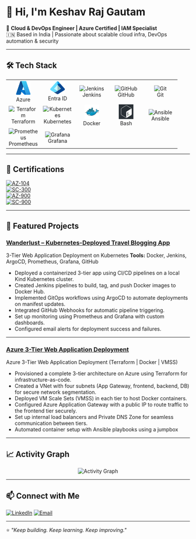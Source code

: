 # 👋 Hi, I'm Keshav Raj Gautam  

🚀 **Cloud & DevOps Engineer | Azure Certified | IAM Specialist**  
🇮🇳 Based in India | Passionate about scalable cloud infra, DevOps automation & security  

---

## 🛠️ Tech Stack  

<table>
  <tr>
    <td align="center" width="80"><img src="https://raw.githubusercontent.com/devicons/devicon/master/icons/azure/azure-original.svg" width="40" alt="Azure"/><br>Azure</td>
   <td align="center" width="80">
  <img src="./assets/entra.png" width="40" alt="Entra ID" /><br>Entra ID
</td>
    <td align="center" width="80"><img src="https://www.vectorlogo.zone/logos/jenkins/jenkins-icon.svg" width="40" alt="Jenkins"/><br>Jenkins</td>
    <td align="center" width="80"><img src="https://github.githubassets.com/images/modules/logos_page/GitHub-Mark.png" width="40" alt="GitHub"/><br>GitHub</td>
    <td align="center" width="80"><img src="https://www.vectorlogo.zone/logos/git-scm/git-scm-icon.svg" width="40" alt="Git"/><br>Git</td>
  </tr>
  <tr>
    <td align="center" width="80"><img src="https://www.vectorlogo.zone/logos/terraformio/terraformio-icon.svg" width="40" alt="Terraform"/><br>Terraform</td>
    <td align="center" width="80"><img src="https://www.vectorlogo.zone/logos/kubernetes/kubernetes-icon.svg" width="40" alt="Kubernetes"/><br>Kubernetes</td>
    <td align="center" width="80"><img src="https://raw.githubusercontent.com/devicons/devicon/master/icons/docker/docker-original.svg" width="40" alt="Docker"/><br>Docker</td>
    <td align="center" width="80">
  <img src="./assets/bash.jpg" width="40" alt="Bash" /><br>Bash
</td>
    <td align="center" width="80"><img src="https://www.vectorlogo.zone/logos/ansible/ansible-icon.svg" width="40" alt="Ansible"/><br>Ansible</td>
  </tr>
  <tr>
    <td align="center" width="80"><img src="https://www.vectorlogo.zone/logos/prometheusio/prometheusio-icon.svg" width="40" alt="Prometheus"/><br>Prometheus</td>
    <td align="center" width="80"><img src="https://www.vectorlogo.zone/logos/grafana/grafana-icon.svg" width="40" alt="Grafana"/><br>Grafana</td>
    <td></td><td></td><td></td>
  </tr>
</table>

---

## 📜 Certifications  

[![AZ-104](https://img.shields.io/badge/AZ--104-Azure%20Administrator-blue?style=flat-square&logo=microsoft-azure&logoColor=white)](https://learn.microsoft.com/en-us/certifications/azure-administrator/)  
[![SC-300](https://img.shields.io/badge/SC--300-Identity%20and%20Access%20Administrator-blue?style=flat-square&logo=microsoft-azure&logoColor=white)](https://learn.microsoft.com/en-us/certifications/identity-and-access-administrator/)  
[![AZ-900](https://img.shields.io/badge/AZ--900-Azure%20Fundamentals-blue?style=flat-square&logo=microsoft-azure&logoColor=white)](https://learn.microsoft.com/en-us/certifications/azure-fundamentals/)  
[![SC-900](https://img.shields.io/badge/SC--900-Security%20Compliance%20Identity-blue?style=flat-square&logo=microsoft-azure&logoColor=white)](https://learn.microsoft.com/en-us/certifications/security-compliance-and-identity-fundamentals/)  

---

## 📂 Featured Projects  

### [ Wanderlust – Kubernetes-Deployed Travel Blogging App](https://github.com/keshav-raj-gautam/wanderlust)  
3-Tier Web Application Deployment on Kubernetes
**Tools:** Docker, Jenkins, ArgoCD, Prometheus, Grafana, GitHub  
- Deployed a containerized 3-tier app using CI/CD pipelines on a local Kind Kubernetes cluster.  
- Created Jenkins pipelines to build, tag, and push Docker images to Docker Hub.  
- Implemented GitOps workflows using ArgoCD to automate deployments on manifest updates.  
- Integrated GitHub Webhooks for automatic pipeline triggering.  
- Set up monitoring using Prometheus and Grafana with custom dashboards.  
- Configured email alerts for deployment success and failures.  

---

### [Azure 3-Tier Web Application Deployment](https://github.com/keshav-raj-gautam)
Azure 3-Tier Web Application Deployment (Terraform | Docker | VMSS)
- Provisioned a complete 3-tier architecture on Azure using Terraform for infrastructure-as-code.
- Created a VNet with four subnets (App Gateway, frontend, backend, DB) for secure network segmentation.
- Deployed VM Scale Sets (VMSS) in each tier to host Docker containers.
- Configured Azure Application Gateway with a public IP to route traffic to the frontend tier securely.
- Set up internal load balancers and Private DNS Zone for seamless communication between tiers.
- Automated container setup with Ansible playbooks using a jumpbox

---

## 📈 Activity Graph
<div align="center">
  <img src="https://github-readme-activity-graph.vercel.app/graph?username=keshav-raj-gautam&theme=tokyo-night&hide_border=true" alt="Activity Graph">
</div>

---

## 📫 Connect with Me  

[![LinkedIn](https://img.shields.io/badge/LinkedIn-Keshav%20Raj%20Gautam-blue?logo=linkedin&logoColor=white)]([https://www.linkedin.com/in/keshav-raj-gautam](https://www.linkedin.com/in/keshav-raj-gautam-993412319/))  
[![Email](https://img.shields.io/badge/Email-keshavrajgautam%40gmail.com-red?logo=gmail&logoColor=white)](mailto:dilagautam@gmail.com)  

---

⭐ *"Keep building. Keep learning. Keep improving."*
